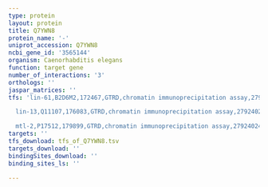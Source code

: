 ```yaml
---
type: protein
layout: protein
title: Q7YWN8
protein_name: '-'
uniprot_accession: Q7YWN8
ncbi_gene_id: '3565144'
organism: Caenorhabditis elegans
function: target gene
number_of_interactions: '3'
orthologs: ''
jaspar_matrices: ''
tfs: 'lin-61,B2D6M2,172467,GTRD,chromatin immunoprecipitation assay,27924024%5Buid%5D,No

  lin-13,Q11107,176083,GTRD,chromatin immunoprecipitation assay,27924024%5Buid%5D,No

  mtl-2,P17512,179899,GTRD,chromatin immunoprecipitation assay,27924024%5Buid%5D,No'
targets: ''
tfs_download: tfs_of_Q7YWN8.tsv
targets_download: ''
bindingSites_download: ''
binding_sites_ls: ''

---
```

